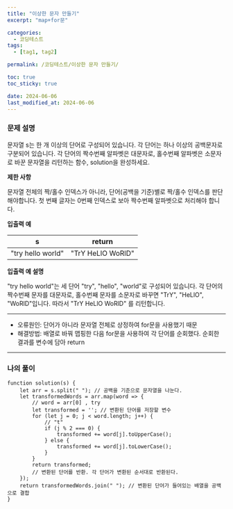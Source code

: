 ```yaml
---
title: "이상한 문자 만들기"
excerpt: "map+for문"

categories:
  - 코딩테스트
tags:
  - [tag1, tag2]

permalink: /코딩테스트/이상한 문자 만들기/

toc: true
toc_sticky: true

date: 2024-06-06
last_modified_at: 2024-06-06
---
```


### 문제 설명

문자열 s는 한 개 이상의 단어로 구성되어 있습니다. 각 단어는 하나 이상의 공백문자로 구분되어 있습니다. 각 단어의 짝수번째 알파벳은 대문자로, 홀수번째 알파벳은 소문자로 바꾼 문자열을 리턴하는 함수, solution을 완성하세요.

**제한 사항**

문자열 전체의 짝/홀수 인덱스가 아니라, 단어(공백을 기준)별로 짝/홀수 인덱스를 판단해야합니다.
첫 번째 글자는 0번째 인덱스로 보아 짝수번째 알파벳으로 처리해야 합니다.

**입출력 예**

| s | return |
| --- | --- |
| "try hello world" | "TrY HeLlO WoRlD" |

**입출력 예 설명**

"try hello world"는 세 단어 "try", "hello", "world"로 구성되어 있습니다. 각 단어의 짝수번째 문자를 대문자로, 홀수번째 문자를 소문자로 바꾸면 "TrY", "HeLlO", "WoRlD"입니다. 따라서 "TrY HeLlO WoRlD" 를 리턴합니다.

---

- 오류원인: 단어가 아니라 문자열 전체로 상정하여 for문을 사용했기 때문
- 해결방법: 배열로 바꿔 맵핑한 다음 for문을 사용하여 각 단어를 순회했다. 순회한 결과를 변수에 담아 return

---

### 나의 풀이
```tsx
function solution(s) {
    let arr = s.split(" "); // 공백을 기준으로 문자열을 나눈다.
    let transformedWords = arr.map(word => {
        // word = arr[0] , try
        let transformed = ''; // 변환된 단어를 저장할 변수
        for (let j = 0; j < word.length; j++) {
            // "t" 
            if (j % 2 === 0) {
                transformed += word[j].toUpperCase();
            } else {
                transformed += word[j].toLowerCase();
            }
        }
        return transformed; 
        // 변환된 단어를 반환. 각 단어가 변환된 순서대로 반환된다.
    });
    return transformedWords.join(" "); // 변환된 단어가 들어있는 배열을 공백으로 결합
}

```
